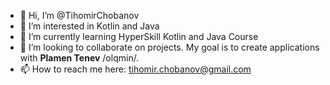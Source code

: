 - 👋 Hi, I’m @TihomirChobanov
- 👀 I’m interested in Kotlin and Java
- 🌱 I’m currently learning HyperSkill Kotlin and Java Course
- 💞️ I’m looking to collaborate on projects. My goal is to create applications with **Plamen Tenev** /olqmin/.
- 📫 How to reach me here: tihomir.chobanov@gmail.com

<!---
TihomirChobanov/TihomirChobanov is a ✨ special ✨ repository because its `README.md` (this file) appears on your GitHub profile.
You can click the Preview link to take a look at your changes.
--->
